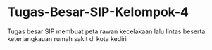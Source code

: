 # Tugas-Besar-SIP-Kelompok-4
Tugas besar SIP membuat peta rawan kecelakaan lalu lintas beserta keterjangkauan rumah sakit di kota kediri
